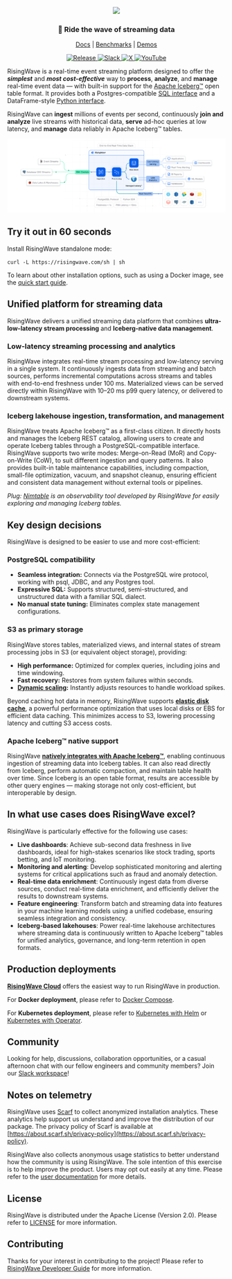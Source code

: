 
<p align="center">
  <picture>
    <source srcset=".github/RisingWave-logo-dark.svg" width="500px" media="(prefers-color-scheme: dark)">
    <img src=".github/RisingWave-logo-light.svg" width="500px">
  </picture>
</p>


<div align="center">

### 🌊 Ride the wave of streaming data

</div>
<p align="center">
  <a href="https://docs.risingwave.com/">Docs</a> | <a href="https://docs.risingwave.com/get-started/rw-benchmarks-stream-processing">Benchmarks</a> | <a href="https://docs.risingwave.com/demos/overview">Demos</a>
</p>

<p align="center">

<div align="center">
  <a
    href="https://github.com/risingwavelabs/risingwave/releases/latest"
    target="_blank"
  >
    <img alt="Release" src="https://img.shields.io/github/v/release/risingwavelabs/risingwave.svg?sort=semver" />
  </a>
  <a
    href="https://go.risingwave.com/slack"
    target="_blank"
  >
    <img alt="Slack" src="https://badgen.net/badge/Slack/Join%20RisingWave/0abd59?icon=slack" />
  </a>
  <a
    href="https://x.com/risingwavelabs"
    target="_blank"
  >
    <img alt="X" src="https://img.shields.io/twitter/follow/risingwavelabs" />
  </a>
  <a
    href="https://www.youtube.com/@risingwave-labs"
    target="_blank"
  >
    <img alt="YouTube" src="https://img.shields.io/youtube/channel/views/UCsHwdyBRxBpmkA5RRd0YNEA" />
  </a>
</div>

RisingWave is a real-time event streaming platform designed to offer the <i><b>simplest</b></i> and <i><b>most cost-effective</b></i> way to <b>process</b>, <b>analyze</b>, and <b>manage</b> real-time event data — with built-in support for the [Apache Iceberg™](https://iceberg.apache.org/) open table format. It provides both a Postgres-compatible [SQL interface](https://docs.risingwave.com/sql/overview) and a DataFrame-style [Python interface](https://docs.risingwave.com/python-sdk/intro).

RisingWave can <b>ingest</b> millions of events per second, continuously <b>join and analyze</b> live streams with historical data, <b>serve</b> ad-hoc queries at low latency, and <b>manage</b> data reliably in Apache Iceberg™ tables.

![RisingWave](./docs/dev/src/images/architecture_20250609.jpg)

## Try it out in 60 seconds

Install RisingWave standalone mode:
```shell
curl -L https://risingwave.com/sh | sh
```

To learn about other installation options, such as using a Docker image, see the [quick start guide](https://docs.risingwave.com/get-started/quickstart).

## Unified platform for streaming data

RisingWave delivers a unified streaming data platform that combines **ultra-low-latency stream processing** and **Iceberg-native data management**.

### Low-latency streaming processing and analytics
RisingWave integrates real-time stream processing and low-latency serving in a single system. It continuously ingests data from streaming and batch sources, performs incremental computations across streams and tables with end-to-end freshness under 100 ms. Materialized views can be served directly within RisingWave with 10–20 ms p99 query latency, or delivered to downstream systems.

### Iceberg lakehouse ingestion, transformation, and management
RisingWave treats Apache Iceberg™ as a first-class citizen. It directly hosts and manages the Iceberg REST catalog, allowing users to create and operate Iceberg tables through a PostgreSQL-compatible interface. RisingWave supports two write modes: Merge-on-Read (MoR) and Copy-on-Write (CoW), to suit different ingestion and query patterns. It also provides built-in table maintenance capabilities, including compaction, small-file optimization, vacuum, and snapshot cleanup, ensuring efficient and consistent data management without external tools or pipelines.

_Plug: [Nimtable](https://github.com/nimtable/nimtable) is an observability tool developed by RisingWave for easily exploring and managing Iceberg tables._



## Key design decisions

RisingWave is designed to be easier to use and more cost-efficient:

### PostgreSQL compatibility

* **Seamless integration:** Connects via the PostgreSQL wire protocol, working with psql, JDBC, and any Postgres tool.
* **Expressive SQL:** Supports structured, semi-structured, and unstructured data with a familiar SQL dialect.
* **No manual state tuning:** Eliminates complex state management configurations.

### S3 as primary storage

RisingWave stores tables, materialized views, and internal states of stream processing jobs in S3 (or equivalent object storage), providing:
- **High performance:** Optimized for complex queries, including joins and time windowing.
- **Fast recovery:** Restores from system failures within seconds.
- **[Dynamic scaling](https://docs.risingwave.com/deploy/k8s-cluster-scaling):** Instantly adjusts resources to handle workload spikes.

Beyond caching hot data in memory, RisingWave supports [**elastic disk cache**](https://docs.risingwave.com/get-started/disk-cache), a powerful performance optimization that uses local disks or EBS for efficient data caching. This minimizes access to S3, lowering processing latency and cutting S3 access costs.

### Apache Iceberg™ native support
RisingWave [**natively integrates with Apache Iceberg™**](https://docs.risingwave.com/iceberg/overview), enabling continuous ingestion of streaming data into Iceberg tables. It can also read directly from Iceberg, perform automatic compaction, and maintain table health over time. Since Iceberg is an open table format, results are accessible by other query engines — making storage not only cost-efficient, but interoperable by design.

## In what use cases does RisingWave excel?
RisingWave is particularly effective for the following use cases:

* **Live dashboards**: Achieve sub-second data freshness in live dashboards, ideal for high-stakes scenarios like stock trading, sports betting, and IoT monitoring.
* **Monitoring and alerting**: Develop sophisticated monitoring and alerting systems for critical applications such as fraud and anomaly detection.
* **Real-time data enrichment**: Continuously ingest data from diverse sources, conduct real-time data enrichment, and efficiently deliver the results to downstream systems.
* **Feature engineering**: Transform batch and streaming data into features in your machine learning models using a unified codebase, ensuring seamless integration and consistency.
* **Iceberg-based lakehouses**: Power real-time lakehouse architectures where streaming data is continuously written to Apache Iceberg™ tables for unified analytics, governance, and long-term retention in open formats.

## Production deployments

[**RisingWave Cloud**](https://cloud.risingwave.com) offers the easiest way to run RisingWave in production.

For **Docker deployment**, please refer to [Docker Compose](https://docs.risingwave.com/deploy/risingwave-docker-compose/).

For **Kubernetes deployment**, please refer to [Kubernetes with Helm](https://docs.risingwave.com/deploy/risingwave-k8s-helm/) or [Kubernetes with Operator](https://docs.risingwave.com/deploy/risingwave-kubernetes/).

## Community

Looking for help, discussions, collaboration opportunities, or a casual afternoon chat with our fellow engineers and community members? Join our [Slack workspace](https://risingwave.com/slack)!

## Notes on telemetry


RisingWave uses [Scarf](https://scarf.sh/) to collect anonymized installation analytics. These analytics help support us understand and improve the distribution of our package. The privacy policy of Scarf is available at [https://about.scarf.sh/privacy-policy](https://about.scarf.sh/privacy-policy).

RisingWave also collects anonymous usage statistics to better understand how the community is using RisingWave. The sole intention of this exercise is to help improve the product. Users may opt out easily at any time. Please refer to the [user documentation](https://docs.risingwave.com/operate/telemetry/) for more details.

## License

RisingWave is distributed under the Apache License (Version 2.0). Please refer to [LICENSE](LICENSE) for more information.

## Contributing

Thanks for your interest in contributing to the project! Please refer to [RisingWave Developer Guide](https://risingwavelabs.github.io/risingwave/) for more information.

